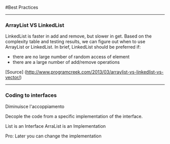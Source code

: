 #Best Practices

---

### ArrayList VS LinkedList

LinkedList is faster in add and remove, but slower in get. Based on the complexity table and testing results, we can figure out when to use ArrayList or LinkedList. In brief, LinkedList should be preferred if:

* there are no large number of random access of element
* there are a large number of add/remove operations

[Source] (http://www.programcreek.com/2013/03/arraylist-vs-linkedlist-vs-vector/)

---

### Coding to interfaces

Diminuisce l'accoppiamento

Decople the code from a specific implementation of the interface.

List is an Interface
ArraList is an Implementation

Pro: Later you can change the implementation
